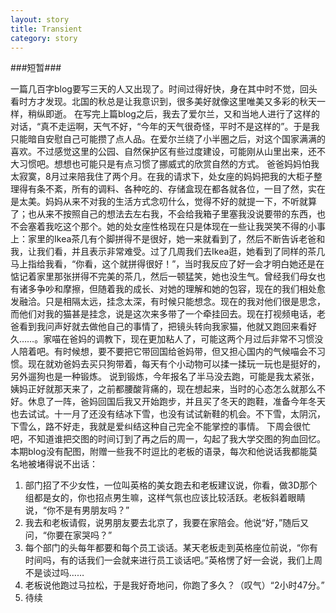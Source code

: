 ```yaml
---
layout: story
title: Transient
category: story
---
```


###短暂###



一篇几百字blog要写三天的人又出现了。时间过得好快，身在其中时不觉，回头看时方才发现。北国的秋总是让我意识到，很多美好就像这里唯美又多彩的秋天一样，稍纵即逝。
在写完上篇blog之后，我去了爱尔兰，又和当地人进行了这样的对话，“真不走运啊，天气不好，“今年的天气很奇怪，平时不是这样的”。于是我只能暗自安慰自己可能攒了点人品。在爱尔兰绕了小半圈之后，对这个国家满满的喜欢。不过感觉这里的公园、自然保护区有些过度建设，可能刚从山里出来，还不大习惯吧。想想也可能只是有点习惯了挪威式的欣赏自然的方式。
爸爸妈妈怕我太寂寞，8月过来陪我住了两个月。在我的请求下，处女座的妈妈把我的大柜子整理得有条不紊，所有的调料、各种吃的、存储盒现在都各就各位，一目了然，实在是太美。妈妈从来不对我的生活方式念叨什么，觉得不好的就提一下，不听就算了；也从来不按照自己的想法去左右我，不会给我箱子里塞我没说要带的东西，也不会塞着我吃这个那个。她的处女座性格现在只是体现在一些让我哭笑不得的小事上：家里的Ikea茶几有个脚拼得不是很好，她一来就看到了，然后不断告诉老爸和我，让我们看，并且表示非常难受。过了几周我们去Ikea逛，她看到了同样的茶几马上指给我看，“你看，这个就拼得很好！”，当时我反应了好一会才明白她还是在惦记着家里那张拼得不完美的茶几，然后一顿猛笑，她也没生气。曾经我们母女也有诸多争吵和摩擦，但随着我的成长、对她的理解和她的包容，现在的我们相处愈发融洽。只是相隔太远，挂念太深，有时候只能想念。现在的我对他们很是思念，而他们对我的猫甚是挂念，说是这次来多带了一个牵挂回去。现在打视频电话，老爸看到我问声好就去做他自己的事情了，把镜头转向我家猫，他就又跑回来看好久……。家喵在爸妈的调教下，现在更加粘人了，可能这两个月过后非常不习惯没人陪着吧。有时候想，要不要把它带回国给爸妈带，但又担心国内的气候喵会不习惯。现在就劝爸妈去买只狗带着，每天有个小动物可以揉一揉玩一玩也是挺好的，另外遛狗也是一种锻炼。
说到锻炼，今年报名了半马没去跑，可能是我太紧张，姨妈正好就那天来了，之前都腰酸背痛的，现在想起来，当时的心态怎么就那么不好。休息了一阵，爸妈回国后我又开始跑步，并且买了冬天的跑鞋，准备今年冬天也去试试。十一月了还没有结冰下雪，也没有试试新鞋的机会。不下雪，太阴沉，下雪么，路不好走，我就是爱纠结这种自己完全不能掌控的事情。
下周会很忙吧，不知道谁把交图的时间订到了再之后的周一，勾起了我大学交图的狗血回忆。本期blog没有配图，附赠一些我不时逗比的老板的语录，每次和他说话我都能莫名地被堵得说不出话：
1. 部门招了不少女性，一位叫英格的美女跑去和老板建议说，你看，做3D那个组都是女的，你也招点男生嘛，这样气氛也应该比较活跃。老板斜着眼睛说，“你不是有男朋友吗？”
2. 我去和老板请假，说男朋友要去北京了，我要在家陪会。他说“好，”随后又问，“你要在家哭吗？”
3. 每个部门的头每年都要和每个员工谈话。某天老板走到英格座位前说，“你有时间吗，有的话我们一会就来进行员工谈话吧。”英格愣了好一会说，我们上周不是谈过吗……
4. 老板说他跑过马拉松，于是我好奇地问，你跑了多久？（叹气）“2小时47分。”
5. 待续


